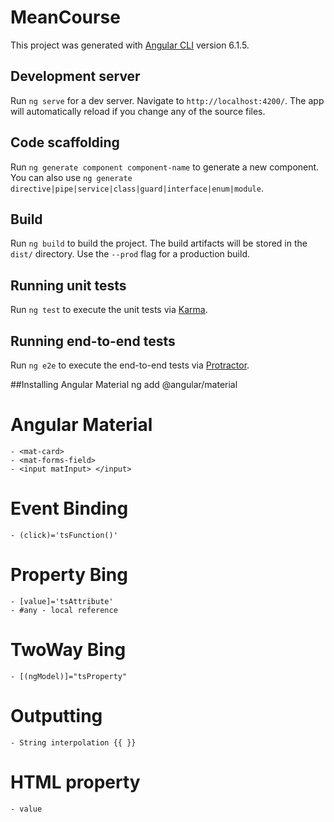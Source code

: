 # MeanCourse
This project was generated with [Angular CLI](https://github.com/angular/angular-cli) version 6.1.5.

## Development server
Run `ng serve` for a dev server. Navigate to `http://localhost:4200/`. The app will automatically reload if you change any of the source files.

## Code scaffolding
Run `ng generate component component-name` to generate a new component. You can also use `ng generate directive|pipe|service|class|guard|interface|enum|module`.

## Build
Run `ng build` to build the project. The build artifacts will be stored in the `dist/` directory. Use the `--prod` flag for a production build.

## Running unit tests
Run `ng test` to execute the unit tests via [Karma](https://karma-runner.github.io).

## Running end-to-end tests
Run `ng e2e` to execute the end-to-end tests via [Protractor](http://www.protractortest.org/).

##Installing Angular Material
ng add @angular/material

# Angular Material
    - <mat-card>
    - <mat-forms-field>
    - <input matInput> </input>

# Event Binding
    - (click)='tsFunction()'

# Property Bing
    - [value]='tsAttribute'
    - #any - local reference

# TwoWay Bing
    - [(ngModel)]="tsProperty"

# Outputting
    - String interpolation {{ }}

# HTML property
    - value
